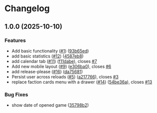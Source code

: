 # Changelog

## 1.0.0 (2025-10-10)


### Features

* Add basic functionality ([#1](https://github.com/MenzaBoy/TI-Stats/issues/1)) ([93b65ed](https://github.com/MenzaBoy/TI-Stats/commit/93b65ed3488fb433b28edfbdcbcc64aadb44d9ce))
* add basic statistics ([#12](https://github.com/MenzaBoy/TI-Stats/issues/12)) ([4587eb8](https://github.com/MenzaBoy/TI-Stats/commit/4587eb82ca56989866d61eeb5d13cf3868cbcfa0))
* add calendar tab ([#11](https://github.com/MenzaBoy/TI-Stats/issues/11)) ([f11dabe](https://github.com/MenzaBoy/TI-Stats/commit/f11dabe08eb3e3090e904db963a54877e285ff1c)), closes [#7](https://github.com/MenzaBoy/TI-Stats/issues/7)
* Add new mobile layout ([#9](https://github.com/MenzaBoy/TI-Stats/issues/9)) ([e306ba0](https://github.com/MenzaBoy/TI-Stats/commit/e306ba0ea6108863ad8c2a4d984c0a2613168a0a)), closes [#6](https://github.com/MenzaBoy/TI-Stats/issues/6)
* add release-please ([#16](https://github.com/MenzaBoy/TI-Stats/issues/16)) ([da75681](https://github.com/MenzaBoy/TI-Stats/commit/da756815859581a49a872c7ac181bd7921ae5528))
* Persist user across reloads ([#5](https://github.com/MenzaBoy/TI-Stats/issues/5)) ([a217766](https://github.com/MenzaBoy/TI-Stats/commit/a217766895afa762222eaf9b052a632a662456dc)), closes [#3](https://github.com/MenzaBoy/TI-Stats/issues/3)
* replace faction cards menu with a drawer ([#14](https://github.com/MenzaBoy/TI-Stats/issues/14)) ([54be36a](https://github.com/MenzaBoy/TI-Stats/commit/54be36ae051e0ef4086a09dd9a69e5645417c91f)), closes [#13](https://github.com/MenzaBoy/TI-Stats/issues/13)


### Bug Fixes

* show date of opened game ([35798b2](https://github.com/MenzaBoy/TI-Stats/commit/35798b274c4b93c3263d8ea6911ed2d00cefb43c))
